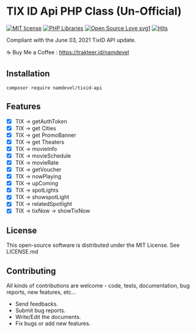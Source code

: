 # TIX ID Api PHP Class (Un-Official)

[![MIT license](https://img.shields.io/badge/License-MIT-blue.svg)](https://lbesson.mit-license.org/)
[![PHP Libraries](https://badgen.net/badge/icon/libraries?icon=libraries&label)](https://github.com/namdevel/tixid-API)
[![Open Source Love svg1](https://badges.frapsoft.com/os/v1/open-source.svg?v=103)](https://github.com/namdevel/tixid-API)
[![Hits](https://hits.seeyoufarm.com/api/count/incr/badge.svg?url=https%3A%2F%2Fgithub.com%2Fnamdevel%2Ftixid-API&count_bg=%23EF5503&title_bg=%23555555&icon=protocols-dot-io.svg&icon_color=%23E7E7E7&title=VIEWS&edge_flat=true)](https://hits.seeyoufarm.com)

Compliant with the June 03, 2021 TixID API update.

:coffee: Buy Me a Coffee : https://trakteer.id/namdevel

Installation
------------
```
composer require namdevel/tixid-api
```

Features
------------
- [x] TIX -> getAuthToken
- [x] TIX -> get Cities
- [x] TIX -> get PromoBanner
- [x] TIX -> get Theaters
- [x] TIX -> movieInfo
- [x] TIX -> movieSchedule
- [x] TIX -> movieRate
- [x] TIX -> getVoucher
- [x] TIX -> nowPlaying
- [x] TIX -> upComing
- [x] TIX -> spotLights
- [x] TIX -> showspotLight
- [x] TIX -> relatedSpotlight
- [x] TIX -> tixNow -> showTixNow

License
------------

This open-source software is distributed under the MIT License. See LICENSE.md

Contributing
------------

All kinds of contributions are welcome - code, tests, documentation, bug reports, new features, etc...

* Send feedbacks.
* Submit bug reports.
* Write/Edit the documents.
* Fix bugs or add new features.
